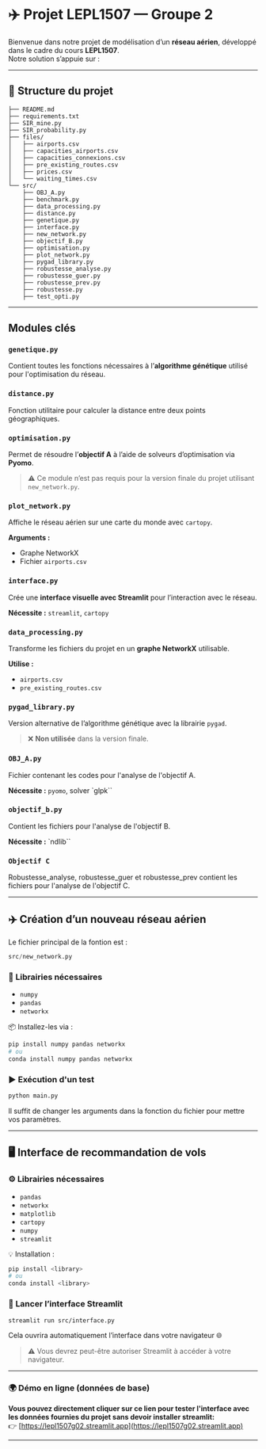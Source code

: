 
# ✈️ Projet LEPL1507 — Groupe 2

Bienvenue dans notre projet de modélisation d’un **réseau aérien**, développé dans le cadre du cours **LEPL1507**.  
Notre solution s’appuie sur :



---

## 📁 Structure du projet

```
├── README.md
├── requirements.txt
├── SIR_mine.py
├── SIR_probability.py
├── files/
│   ├── airports.csv
│   ├── capacities_airports.csv
│   ├── capacities_connexions.csv
│   ├── pre_existing_routes.csv
│   ├── prices.csv
│   └── waiting_times.csv
└── src/
    ├── OBJ_A.py
    ├── benchmark.py
    ├── data_processing.py
    ├── distance.py
    ├── genetique.py
    ├── interface.py
    ├── new_network.py
    ├── objectif_B.py
    ├── optimisation.py
    ├── plot_network.py
    ├── pygad_library.py
    ├── robustesse_analyse.py
    ├── robustesse_guer.py
    ├── robustesse_prev.py
    ├── robustesse.py
    ├── test_opti.py
```

---

## Modules clés

### `genetique.py`
Contient toutes les fonctions nécessaires à l’**algorithme génétique** utilisé pour l'optimisation du réseau.

### `distance.py`
Fonction utilitaire pour calculer la distance entre deux points géographiques.

### `optimisation.py`
Permet de résoudre l’**objectif A** à l’aide de solveurs d’optimisation via **Pyomo**.

> ⚠️ Ce module n’est pas requis pour la version finale du projet utilisant `new_network.py`.

### `plot_network.py`
Affiche le réseau aérien sur une carte du monde avec `cartopy`.

**Arguments :**
- Graphe NetworkX
- Fichier `airports.csv`

### `interface.py`
Crée une **interface visuelle avec Streamlit** pour l’interaction avec le réseau.

**Nécessite :** `streamlit`, `cartopy`

### `data_processing.py`
Transforme les fichiers du projet en un **graphe NetworkX** utilisable.

**Utilise :**
- `airports.csv`
- `pre_existing_routes.csv`

### `pygad_library.py`
Version alternative de l’algorithme génétique avec la librairie `pygad`.

> ❌ **Non utilisée** dans la version finale.

### `OBJ_A.py`
Fichier contenant les codes pour l'analyse de l'objectif A. 

**Nécessite :** `pyomo`, solver `glpk``

### `objectif_b.py`

Contient les fichiers pour l'analyse de l'objectif B.

**Nécessite :** `ndlib``

### `Objectif C`

Robustesse_analyse, robustesse_guer et robustesse_prev contient les fichiers pour l'analyse de l'objectif C. 


---

## ✈️ Création d’un nouveau réseau aérien

Le fichier principal de la fontion est :
```python
src/new_network.py
```

### 🧰 Librairies nécessaires

- `numpy`
- `pandas`
- `networkx`

📦 Installez-les via :

```bash
pip install numpy pandas networkx
# ou
conda install numpy pandas networkx
```

### ▶️ Exécution d'un test

```bash
python main.py 
```

Il suffit de changer les arguments dans la fonction du fichier pour mettre vos paramètres.

---

## 🖥️ Interface de recommandation de vols

### ⚙️ Librairies nécessaires

- `pandas`
- `networkx`
- `matplotlib`
- `cartopy`
- `numpy`
- `streamlit`

💡 Installation :

```bash
pip install <library>
# ou
conda install <library>
```

### 🚀 Lancer l’interface Streamlit

```bash
streamlit run src/interface.py
```

Cela ouvrira automatiquement l’interface dans votre navigateur 🌐

> ⚠️ Vous devrez peut-être autoriser Streamlit à accéder à votre navigateur.

---

### 🌍 Démo en ligne (données de base)

**Vous pouvez directement cliquer sur ce lien pour tester l'interface avec les données fournies du projet sans devoir installer streamlit:**  
👉 [https://lepl1507g02.streamlit.app](https://lepl1507g02.streamlit.app)

---



